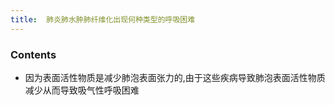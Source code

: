 ```yaml
---
title:  肺炎肺水肿肺纤维化出现何种类型的呼吸困难
--- 
```


### Contents
- 因为表面活性物质是减少肺泡表面张力的,由于这些疾病导致肺泡表面活性物质减少从而导致吸气性呼吸困难

